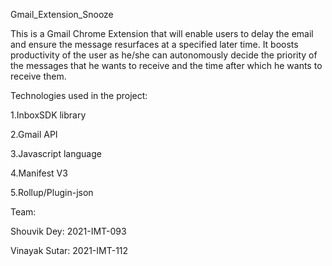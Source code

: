 Gmail_Extension_Snooze  


This is a Gmail Chrome Extension that will enable users to delay the email and ensure the message resurfaces at a specified later time. It boosts productivity of the user
as he/she can autonomously decide the priority of the messages that he wants to receive and the time after which he wants to receive them.

Technologies used in the project:  


1.InboxSDK library  

2.Gmail API  

3.Javascript language  

4.Manifest V3  

5.Rollup/Plugin-json  


Team:  

Shouvik Dey: 2021-IMT-093  

Vinayak Sutar: 2021-IMT-112
